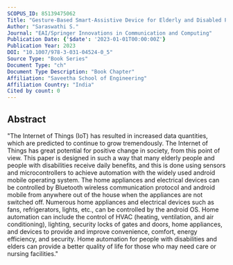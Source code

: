```yaml
---
SCOPUS_ID: 85139475062
Title: "Gesture-Based Smart-Assistive Device for Elderly and Disabled People Using IoT"
Author: "Saraswathi S."
Journal: "EAI/Springer Innovations in Communication and Computing"
Publication Date: {'$date': '2023-01-01T00:00:00Z'}
Publication Year: 2023
DOI: "10.1007/978-3-031-04524-0_5"
Source Type: "Book Series"
Document Type: "ch"
Document Type Description: "Book Chapter"
Affiliation: "Saveetha School of Engineering"
Affiliation Country: "India"
Cited by count: 0
---
```


## Abstract
"The Internet of Things (IoT) has resulted in increased data quantities, which are predicted to continue to grow tremendously. The Internet of Things has great potential for positive change in society, from this point of view. This paper is designed in such a way that many elderly people and people with disabilities receive daily benefits, and this is done using sensors and microcontrollers to achieve automation with the widely used android mobile operating system. The home appliances and electrical devices can be controlled by Bluetooth wireless communication protocol and android mobile from anywhere out of the house when the appliances are not switched off. Numerous home appliances and electrical devices such as fans, refrigerators, lights, etc., can be controlled by the android OS. Home automation can include the control of HVAC (heating, ventilation, and air conditioning), lighting, security locks of gates and doors, home appliances, and devices to provide and improve convenience, comfort, energy efficiency, and security. Home automation for people with disabilities and elders can provide a better quality of life for those who may need care or nursing facilities."
